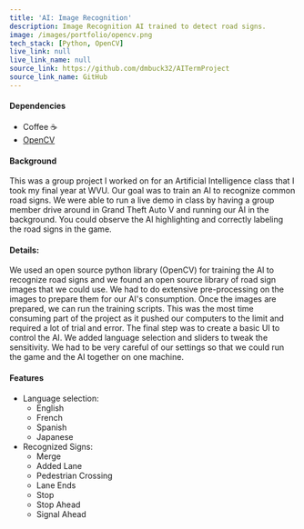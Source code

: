 ```yaml
---
title: 'AI: Image Recognition'
description: Image Recognition AI trained to detect road signs.
image: /images/portfolio/opencv.png
tech_stack: [Python, OpenCV]
live_link: null
live_link_name: null
source_link: https://github.com/dmbuck32/AITermProject
source_link_name: GitHub
---
```


#### Dependencies
* Coffee ☕️
* [OpenCV](https://opencv.org)

#### Background
This was a group project I worked on for an Artificial Intelligence class that I took my final year at WVU. Our goal was to train an AI to recognize common road signs. We were able to run a live demo in class by having a group member drive around in Grand Theft Auto V and running our AI in the background. You could observe the AI highlighting and correctly labeling the road signs in the game.

#### Details:
We used an open source python library (OpenCV) for training the AI to recognize road signs and we found an open source library of road sign images that we could use. We had to do extensive pre-processing on the images to prepare them for our AI's consumption. Once the images are prepared, we can run the training scripts. This was the most time consuming part of the project as it pushed our computers to the limit and required a lot of trial and error. The final step was to create a basic UI to control the AI. We added language selection and sliders to tweak the sensitivity. We had to be very careful of our settings so that we could run the game and the AI together on one machine. 

#### Features
* Language selection:
  * English
  * French
  * Spanish
  * Japanese
* Recognized Signs:
  * Merge
  * Added Lane
  * Pedestrian Crossing
  * Lane Ends
  * Stop
  * Stop Ahead
  * Signal Ahead